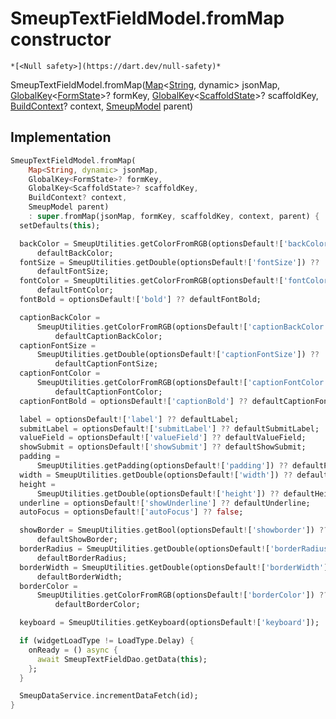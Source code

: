 


# SmeupTextFieldModel.fromMap constructor




    *[<Null safety>](https://dart.dev/null-safety)*



SmeupTextFieldModel.fromMap([Map](https://api.flutter.dev/flutter/dart-core/Map-class.html)&lt;[String](https://api.flutter.dev/flutter/dart-core/String-class.html), dynamic> jsonMap, [GlobalKey](https://api.flutter.dev/flutter/widgets/GlobalKey-class.html)&lt;[FormState](https://api.flutter.dev/flutter/widgets/FormState-class.html)>? formKey, [GlobalKey](https://api.flutter.dev/flutter/widgets/GlobalKey-class.html)&lt;[ScaffoldState](https://api.flutter.dev/flutter/material/ScaffoldState-class.html)>? scaffoldKey, [BuildContext](https://api.flutter.dev/flutter/widgets/BuildContext-class.html)? context, [SmeupModel](../../smeup_models_widgets_smeup_model/SmeupModel-class.md) parent)





## Implementation

```dart
SmeupTextFieldModel.fromMap(
    Map<String, dynamic> jsonMap,
    GlobalKey<FormState>? formKey,
    GlobalKey<ScaffoldState>? scaffoldKey,
    BuildContext? context,
    SmeupModel parent)
    : super.fromMap(jsonMap, formKey, scaffoldKey, context, parent) {
  setDefaults(this);

  backColor = SmeupUtilities.getColorFromRGB(optionsDefault!['backColor']) ??
      defaultBackColor;
  fontSize = SmeupUtilities.getDouble(optionsDefault!['fontSize']) ??
      defaultFontSize;
  fontColor = SmeupUtilities.getColorFromRGB(optionsDefault!['fontColor']) ??
      defaultFontColor;
  fontBold = optionsDefault!['bold'] ?? defaultFontBold;

  captionBackColor =
      SmeupUtilities.getColorFromRGB(optionsDefault!['captionBackColor']) ??
          defaultCaptionBackColor;
  captionFontSize =
      SmeupUtilities.getDouble(optionsDefault!['captionFontSize']) ??
          defaultCaptionFontSize;
  captionFontColor =
      SmeupUtilities.getColorFromRGB(optionsDefault!['captionFontColor']) ??
          defaultCaptionFontColor;
  captionFontBold = optionsDefault!['captionBold'] ?? defaultCaptionFontBold;

  label = optionsDefault!['label'] ?? defaultLabel;
  submitLabel = optionsDefault!['submitLabel'] ?? defaultSubmitLabel;
  valueField = optionsDefault!['valueField'] ?? defaultValueField;
  showSubmit = optionsDefault!['showSubmit'] ?? defaultShowSubmit;
  padding =
      SmeupUtilities.getPadding(optionsDefault!['padding']) ?? defaultPadding;
  width = SmeupUtilities.getDouble(optionsDefault!['width']) ?? defaultWidth;
  height =
      SmeupUtilities.getDouble(optionsDefault!['height']) ?? defaultHeight;
  underline = optionsDefault!['showUnderline'] ?? defaultUnderline;
  autoFocus = optionsDefault!['autoFocus'] ?? false;

  showBorder = SmeupUtilities.getBool(optionsDefault!['showborder']) ??
      defaultShowBorder;
  borderRadius = SmeupUtilities.getDouble(optionsDefault!['borderRadius']) ??
      defaultBorderRadius;
  borderWidth = SmeupUtilities.getDouble(optionsDefault!['borderWidth']) ??
      defaultBorderWidth;
  borderColor =
      SmeupUtilities.getColorFromRGB(optionsDefault!['borderColor']) ??
          defaultBorderColor;

  keyboard = SmeupUtilities.getKeyboard(optionsDefault!['keyboard']);

  if (widgetLoadType != LoadType.Delay) {
    onReady = () async {
      await SmeupTextFieldDao.getData(this);
    };
  }

  SmeupDataService.incrementDataFetch(id);
}
```







